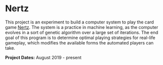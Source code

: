 # Nertz

This project is an experiment to build a computer system to play the card game [Nertz](https://en.wikipedia.org/wiki/Nertz). The system is a practice in machine learning, as the computer evolves in a sort of genetic algorithm over a large set of iterations. The end goal of this program is to determine optimal playing strategies for real-life gameplay, which modifies the available forms the automated players can take.

**Project Dates:** August 2019 - present
